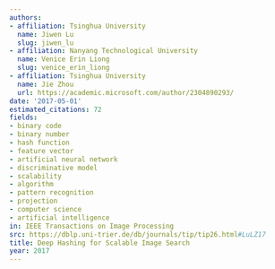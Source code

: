```yaml
---
authors:
- affiliation: Tsinghua University
  name: Jiwen Lu
  slug: jiwen_lu
- affiliation: Nanyang Technological University
  name: Venice Erin Liong
  slug: venice_erin_liong
- affiliation: Tsinghua University
  name: Jie Zhou
  url: https://academic.microsoft.com/author/2304890293/
date: '2017-05-01'
estimated_citations: 72
fields:
- binary code
- binary number
- hash function
- feature vector
- artificial neural network
- discriminative model
- scalability
- algorithm
- pattern recognition
- projection
- computer science
- artificial intelligence
in: IEEE Transactions on Image Processing
src: https://dblp.uni-trier.de/db/journals/tip/tip26.html#LuLZ17
title: Deep Hashing for Scalable Image Search
year: 2017
---
```


